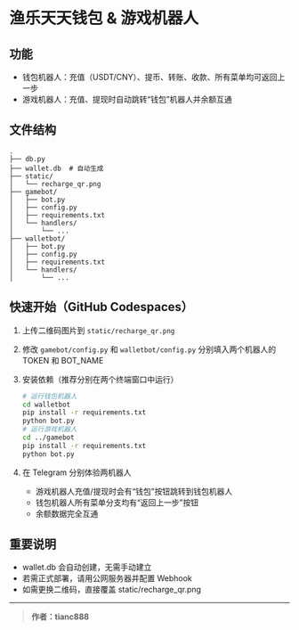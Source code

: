 # 渔乐天天钱包 & 游戏机器人

## 功能
- 钱包机器人：充值（USDT/CNY）、提币、转账、收款、所有菜单均可返回上一步
- 游戏机器人：充值、提现时自动跳转“钱包”机器人并余额互通

## 文件结构

```
.
├── db.py
├── wallet.db  # 自动生成
├── static/
│   └── recharge_qr.png
├── gamebot/
│   ├── bot.py
│   ├── config.py
│   ├── requirements.txt
│   └── handlers/
│       └── ...
├── walletbot/
│   ├── bot.py
│   ├── config.py
│   ├── requirements.txt
│   └── handlers/
│       └── ...
```

## 快速开始（GitHub Codespaces）

1. 上传二维码图片到 `static/recharge_qr.png`
2. 修改 `gamebot/config.py` 和 `walletbot/config.py` 分别填入两个机器人的 TOKEN 和 BOT_NAME
3. 安装依赖（推荐分别在两个终端窗口中运行）

    ```bash
    # 运行钱包机器人
    cd walletbot
    pip install -r requirements.txt
    python bot.py
    # 运行游戏机器人
    cd ../gamebot
    pip install -r requirements.txt
    python bot.py
    ```

4. 在 Telegram 分别体验两机器人
    - 游戏机器人充值/提现时会有“钱包”按钮跳转到钱包机器人
    - 钱包机器人所有菜单分支均有“返回上一步”按钮
    - 余额数据完全互通

## 重要说明

- wallet.db 会自动创建，无需手动建立
- 若需正式部署，请用公网服务器并配置 Webhook
- 如需更换二维码，直接覆盖 static/recharge_qr.png

---

> **作者：tianc888**